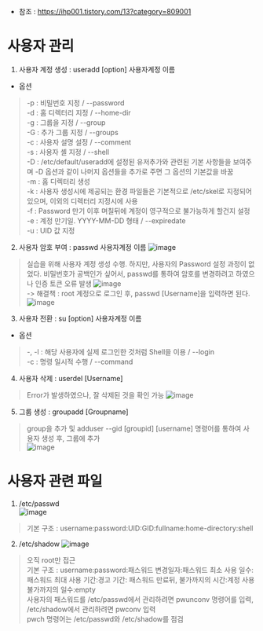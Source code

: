 * 참조 : https://ihp001.tistory.com/13?category=809001

사용자 관리
===========
1. 사용자 계정 생성 : useradd [option] 사용자계정 이름
* 옵션
> -p : 비밀번호 지정 / --password</br>
> -d : 홈 디렉터리 지정 / --home-dir</br>
> -g : 그룹을 지정 / --group</br>
> -G : 추가 그룹 지정 / --groups</br>
> -c : 사용자 설명 설정 / --comment</br>
> -s : 사용자 셸 지정 / --shell</br>
> -D : /etc/default/useradd에 설정된 유저추가와 관련된 기본 사항들을 보여주며 -D 옵션과 같이 나머지 옵션들을 추가로 주면 그 옵션의 기본값을 바꿈</br>
> -m : 홈 디렉터리 생성</br>
> -k : 사용자 생성시에 제공되는 환경 파일들은 기본적으로 /etc/skel로 지정되어 있으며, 이외의 디렉터리 지정시에 사용</br>
> -f : Password 만기 이후 며칠뒤에 계정이 영구적으로 불가능하게 할건지 설정</br>
> -e : 계정 만기일. YYYY-MM-DD 형태 / --expiredate</br>
> -u : UID 값 지정</br>
2. 사용자 암호 부여 : passwd 사용자계정 이름
   ![image](https://user-images.githubusercontent.com/70207093/184475763-8ae93e16-6df2-488c-a8f5-512841e674f2.png)
> 실습을 위해 사용자 계정 생성 수행. 하지만, 사용자의 Password 설정 과정이 없었다.
> 비밀번호가 공백인가 싶어서, passwd를 통하여 암호를 변경하려고 하였으나 인증 토큰 오류 발생
  ![image](https://user-images.githubusercontent.com/70207093/184475810-2e5c5b7f-d589-444b-a80f-7b267a93a0ad.png)</br>
-> 해결책 : root 계정으로 로그인 후, passwd [Username]을 입력하면 된다.</br>
  ![image](https://user-images.githubusercontent.com/70207093/184475839-06f80a66-e647-403e-9c51-08e15cd86613.png)
3. 사용자 전환 : su [option] 사용자계정 이름
* 옵션
> -, -l : 해당 사용자에 실제 로그인한 것처럼 Shell을 이용 / --login</br>
> -c : 명령 일시적 수행 / --command</br>
4. 사용자 삭제 : userdel [Username]
> Error가 발생하였으나, 잘 삭제된 것을 확인 가능
  ![image](https://user-images.githubusercontent.com/70207093/184475917-628eb253-95a1-4e99-b60b-1013f789a33a.png)
5. 그룹 생성 : groupadd [Groupname]
> group을 추가 및 adduser --gid [groupid] [username] 명령어를 통하여 사용자 생성 후, 그룹에 추가</br>
  ![image](https://user-images.githubusercontent.com/70207093/184476050-bf722013-1db1-4e7f-87d7-0de680a3899f.png)


사용자 관련 파일
===============
1. /etc/passwd</br>
  ![image](https://user-images.githubusercontent.com/70207093/184475441-f32ad316-2474-48ce-8ff6-fff9f3401477.png)
> 기본 구조 : username:password:UID:GID:fullname:home-directory:shell
2. /etc/shadow
  ![image](https://user-images.githubusercontent.com/70207093/184475492-1089ba19-0aea-4268-9933-1c12a3915920.png)
> 오직 root만 접근</br>
> 기본 구조 : username:password:패스워드 변경일자:패스워드 최소 사용 일수:패스워드 최대 사용 기간:경고 기간: 패스워드 만료뒤, 불가까지의 시간:계정 사용 불가까지의 일수:empty</br>
> 사용자의 패스워드를 /etc/passwd에서 관리하려면 pwunconv 명령어를 입력, /etc/shadow에서 관리하려면 pwconv 입력</br>
> pwch 명령어는 /etc/passwd와 /etc/shadow를 점검</br>
